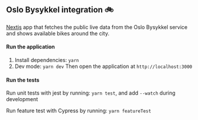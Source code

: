 ## Oslo Bysykkel integration 🚲

[Nextjs](https://nextjs.org/) app that fetches the public live data from the Oslo Bysykkel service and shows available bikes around the city.

#### Run the application

1. Install dependencies: `yarn`
2. Dev mode: `yarn dev` Then open the application at `http://localhost:3000`

#### Run the tests

Run unit tests with jest by running: `yarn test`, and add `--watch` during development

Run feature test with Cypress by running: `yarn featureTest`
